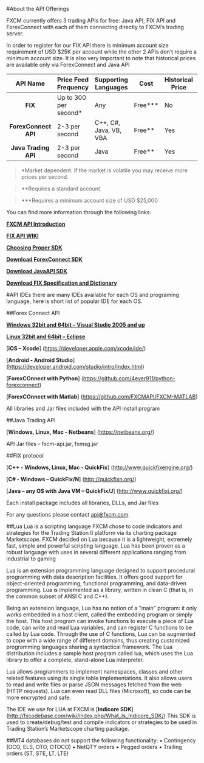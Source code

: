﻿#About the API Offerings

FXCM currently offers 3 trading APIs for free:  Java API, FIX API and ForexConnect with each of them connecting directly to FXCM’s trading server.
 
In order to register for our FIX API there is minimum account size requirement of USD $25K per account while the other 2 APIs don’t require a minimum account size. It is also very important to note that historical prices are available only via ForexConnect and Java API

|API Name|Price Feed Frequency|Supporting Languages|Cost|Historical Price|Support CFD|Support MT4|
|:---:|---|---|---|---|---|---|
|**FIX**|Up to 300 per second*|Any|Free***|No|Yes|No|
|**ForexConnect API**|2-3 per second|C++, C#, Java, VB, VBA|Free**|Yes|Yes|Limited Yes|
|**Java Trading API**|2-3 per second|Java|Free**|Yes|Yes|Limited Yes|


>*Market dependent. If the market is volatile you may receive more prices per second.

>**Requires a standard account.

>***Requires a minimum account size of USD $25,000


You can find more information through the following links:

[**FXCM API Introduction**](https://www.fxcm.com/services/api-trading/)

[**FIX API WIKI**](https://apiwiki.fxcorporate.com/doku.php?id=fix_api/)

[**Choosing Proper SDK**](http://fxcodebase.com/wiki/index.php/Choosing_Proper_SDK)

[**Download ForexConnect SDK**](http://www.fxcodebase.com/wiki/index.php/Download)

[**Download JavaAPI SDK**](https://apiwiki.fxcorporate.com/api/java/trading_sdk.zip)

[**Download FIX Specification and Dictionary**](https://www.fxcm.com/forms/eula/)

#API IDEs
there are many IDEs available for each OS and programing language, here is short list of popular IDE for each OS.

##Forex Connect API

[**Windows 32bit and 64bit – Visual Studio 2005 and up**](https://www.visualstudio.com/en-us/downloads/download-visual-studio-vs.aspx)

[**Linux 32bit and 64bit – Eclipse**](https://eclipse.org/)

[**iOS – Xcode**]  (https://developer.apple.com/xcode/ide/)

[**Android - Android Studio**]  (https://developer.android.com/studio/intro/index.html)

[**ForexCOnnect with Python**] (https://github.com/4ever911/python-forexconnect)

[**ForexCOnnect with Matlab**] (https://github.com/FXCMAPI/FXCM-MATLAB)

All libraries and Jar files included with the API install program

##Java Trading API

[**Windows, Linux, Mac  - Netbeans**] (https://netbeans.org/)

API Jar files - fxcm-api.jar, fxmsg.jar

##FIX protocol

[**C++ - Windows, Linux, Mac - QuickFix**] (http://www.quickfixengine.org/)

[**C# - Windows – QuickFix/N**] (http://quickfixn.org/)

[**Java – any OS with Java VM – QuickFix/J**] (http://www.quickfixj.org/)

Each install package includes all libraries, DLLs, and Jar files

For any questions please contact api@fxcm.com

##Lua
Lua is a scripting language FXCM chose to code indicators and strategies for the Trading Station II platform via its charting package Marketscope. 
FXCM decided on Lua because it is a lightweight, extremely fast, simple and powerful scripting language. 
Lua has been proven as a robust language with uses in several different applications ranging from industrial to gaming

Lua is an extension programming language designed to support procedural programming with data description facilities. 
It offers good support for object-oriented programming, functional programming, and data-driven programming. 
Lua is implemented as a library, written in clean C (that is, in the common subset of ANSI C and C++).

Being an extension language, Lua has no notion of a "main" program: 
it only works embedded in a host client, called the embedding program or simply the host. 
This host program can invoke functions to execute a piece of Lua code, can write and read Lua variables, and can register C functions to be called by Lua code. 
Through the use of C functions, Lua can be augmented to cope with a wide range of different domains, thus creating customized programming languages sharing a syntactical framework. 
The Lua distribution includes a sample host program called lua, which uses the Lua library to offer a complete, stand-alone Lua interpreter.

Lua allows programmers to implement namespaces, classes and other related features using its single table implementations. 
It also allows users to read and write files or parse JSON messages fetched from the web (HTTP requests). 
Lua can even read DLL files (Microsoft), so code can be more encrypted and safe.

The IDE we use for LUA at FXCM is [**Indicore SDK**] (http://fxcodebase.com/wiki/index.php/What_Is_Indicore_SDK/)
This SDK is used to create/debug/test and compile indicators or strategies to be used in Trading Station’s Marketscope charting package.

##MT4 databases do not support the following functionality: 
•	Contingency (OCO, ELS, OTO, OTOCO)
•	NetQTY orders
•	Pegged orders
•	Trailing orders (ST, STE, LT, LTE)

